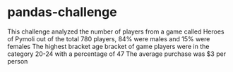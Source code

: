 # pandas-challenge
This challenge analyzed the number of players from a game called Heroes of Pymoli
out of the total 780 players, 84% were males and 15% were females
The highest bracket age bracket of game players were in the category 20-24 with a percentage of 47
The average purchase was $3 per person
